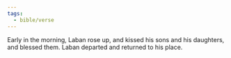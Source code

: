 ```yaml
---
tags:
  - bible/verse
---
```

Early in the morning, Laban rose up, and kissed his sons and his daughters, and blessed them. Laban departed and returned to his place.